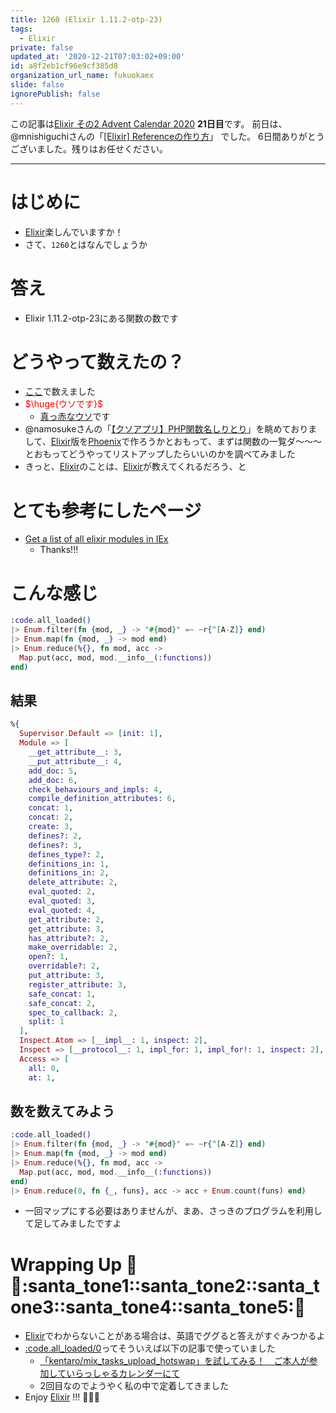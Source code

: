 ```yaml
---
title: 1260 (Elixir 1.11.2-otp-23)
tags:
  - Elixir
private: false
updated_at: '2020-12-21T07:03:02+09:00'
id: a8f2eb1cf96e9cf385d8
organization_url_name: fukuokaex
slide: false
ignorePublish: false
---
```

この記事は[Elixir その2 Advent Calendar 2020](https://qiita.com/advent-calendar/2020/elixir2) **21日目**です。
前日は、@mnishiguchiさんの「[[Elixir] Referenceの作り方](https://qiita.com/mnishiguchi/items/4d982a16c2448790cad4)」 でした。
6日間ありがとうございました。残りはお任せください。


---

# はじめに
- [Elixir](https://elixir-lang.org/)楽しんでいますか！
- さて、`1260`とはなんでしょうか

# 答え
- Elixir 1.11.2-otp-23にある関数の数です

# どうやって数えたの？
- [ここ](https://hexdocs.pm/elixir/)で数えました
- <font color="red">$\huge{ウソです}$</font>
    - [真っ赤なウソ](https://www.youtube.com/watch?v=kv-JZ7VSoHQ)です
- @namosukeさんの「[【クソアプリ】PHP関数名しりとり](https://qiita.com/namosuke/items/96082b5fcbd72d33a530)」を眺めておりまして、[Elixir](https://elixir-lang.org/)版を[Phoenix](https://www.phoenixframework.org/)で作ろうかとおもって、まずは関数の一覧ダ〜〜〜　とおもってどうやってリストアップしたらいいのかを調べてみました
- きっと、[Elixir](https://elixir-lang.org/)のことは、[Elixir](https://elixir-lang.org/)が教えてくれるだろう、と

# とても参考にしたページ
- [Get a list of all elixir modules in IEx](https://stackoverflow.com/questions/58461572/get-a-list-of-all-elixir-modules-in-iex)
    - Thanks!!!

# こんな感じ

```elixir
:code.all_loaded()
|> Enum.filter(fn {mod, _} -> "#{mod}" =~ ~r{^[A-Z]} end)
|> Enum.map(fn {mod, _} -> mod end)
|> Enum.reduce(%{}, fn mod, acc -> 
  Map.put(acc, mod, mod.__info__(:functions))
end)
```

## 結果
```elixir
%{
  Supervisor.Default => [init: 1],
  Module => [
    __get_attribute__: 3,
    __put_attribute__: 4,
    add_doc: 5,
    add_doc: 6,
    check_behaviours_and_impls: 4,
    compile_definition_attributes: 6,
    concat: 1,
    concat: 2,
    create: 3,
    defines?: 2,
    defines?: 3,
    defines_type?: 2,
    definitions_in: 1,
    definitions_in: 2,
    delete_attribute: 2,
    eval_quoted: 2,
    eval_quoted: 3,
    eval_quoted: 4,
    get_attribute: 2,
    get_attribute: 3,
    has_attribute?: 2,
    make_overridable: 2,
    open?: 1,
    overridable?: 2,
    put_attribute: 3,
    register_attribute: 3,
    safe_concat: 1,
    safe_concat: 2,
    spec_to_callback: 2,
    split: 1
  ],
  Inspect.Atom => [__impl__: 1, inspect: 2],
  Inspect => [__protocol__: 1, impl_for: 1, impl_for!: 1, inspect: 2],
  Access => [
    all: 0,
    at: 1,
```

## 数を数えてみよう

```elixir
:code.all_loaded()
|> Enum.filter(fn {mod, _} -> "#{mod}" =~ ~r{^[A-Z]} end)
|> Enum.map(fn {mod, _} -> mod end)
|> Enum.reduce(%{}, fn mod, acc ->
  Map.put(acc, mod, mod.__info__(:functions))
end)
|> Enum.reduce(0, fn {_, funs}, acc -> acc + Enum.count(funs) end)
```

- 一回マップにする必要はありませんが、まあ、さっきのプログラムを利用して足してみましたですよ

# Wrapping Up :christmas_tree::santa::santa_tone1::santa_tone2::santa_tone3::santa_tone4::santa_tone5::christmas_tree:
- [Elixir](https://elixir-lang.org/)でわからないことがある場合は、英語でググると答えがすぐみつかるよ
- [:code.all_loaded/0](https://erlang.org/doc/man/code.html#all_loaded-0)ってそういえば以下の記事で使っていました
    - [「kentaro/mix_tasks_upload_hotswap」を試してみる！　ご本人が参加していらっしゃるカレンダーにて](https://qiita.com/torifukukaiou/items/6adf153ee3893fd1ad4d)
    - 2回目なのでようやく私の中で定着してきました
- Enjoy [Elixir](https://elixir-lang.org/) !!! :rocket::rocket::rocket:
